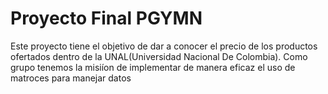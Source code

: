 # Proyecto Final PGYMN
Este proyecto tiene el objetivo de dar a conocer el precio de los productos ofertados dentro de la UNAL(Universidad Nacional De Colombia).
Como grupo tenemos la misiíon de implementar de manera eficaz el uso de matroces para manejar datos

